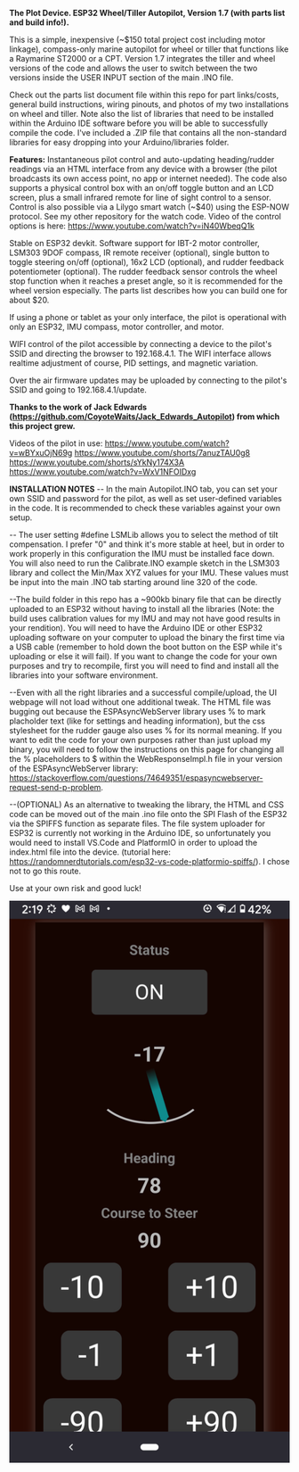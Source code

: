 **The Plot Device. 
ESP32 Wheel/Tiller Autopilot, Version 1.7  (with parts list and build info!).**

This is a simple, inexpensive (~$150 total project cost including motor linkage), compass-only marine autopilot for wheel or tiller that functions like a Raymarine ST2000 or a CPT. Version 1.7 integrates the tiller and wheel versions of the code and allows the user to switch between the two versions inside the USER INPUT section of the main .INO file. 

Check out the parts list document file within this repo for part links/costs, general build instructions, wiring pinouts, and photos of my two installations on wheel and tiller. Note also the list of libraries that need to be installed within the Arduino IDE software before you will be able to successfully compile the code. I've included a .ZIP file that contains all the non-standard libraries for easy dropping into your Arduino/libraries folder.

**Features:** Instantaneous pilot control and auto-updating heading/rudder readings via an HTML interface from any device with a browser (the pilot broadcasts its own access point, no app or internet needed). The code also supports a physical control box with an on/off toggle button and an LCD screen, plus a small infrared remote for line of sight control to a sensor. Control is also possible via a Lilygo smart watch (~$40) using the ESP-NOW protocol. See my other repository for the watch code. Video of the control options is here: https://www.youtube.com/watch?v=iN40WbeqQ1k

Stable on ESP32 devkit. Software support for IBT-2 motor controller, LSM303 9DOF compass, IR remote receiver (optional), single button to toggle steering on/off (optional),  16x2 LCD (optional), and rudder feedback potentiometer (optional). The rudder feedback sensor controls the wheel stop function when it reaches a preset angle, so it is recommended for the wheel version especially. The parts list describes how you can build one for about $20.  

If using a phone or tablet as your only interface, the pilot is operational with only an ESP32, IMU compass, motor controller, and motor. 

WIFI control of the pilot accessible by connecting a device to the pilot's SSID and directing the browser to 192.168.4.1. The WIFI interface allows realtime adjustment of course, PID settings, and magnetic variation. 

Over the air firmware updates may be uploaded by connecting to the pilot's SSID and going to 192.168.4.1/update.

**Thanks to the work of Jack Edwards (https://github.com/CoyoteWaits/Jack_Edwards_Autopilot) from which this project grew.**

Videos of the pilot in use:
https://www.youtube.com/watch?v=wBYxuOjN69g
https://www.youtube.com/shorts/7anuzTAU0g8
https://www.youtube.com/shorts/sYkNy174X3A
https://www.youtube.com/watch?v=WxV1NFOIDxg

**INSTALLATION NOTES**
-- In the main Autopilot.INO tab, you can set your own SSID and password for the pilot, as well as set user-defined variables in the code. It is recommended to check these variables against your own setup. 

-- The user setting #define LSMLib allows you to select the method of tilt compensation. I prefer "0" and think it's more stable at heel, but in order to work properly in this configuration the IMU must be installed face down. You will also need to run the Calibrate.INO example sketch in the LSM303 library and collect the Min/Max XYZ values for your IMU. These values must be input into the main .INO tab starting around line 320 of the code. 

--The build folder in this repo has a ~900kb binary file that can be directly uploaded to an ESP32 without having to install all the libraries (Note: the build uses calibration values for my IMU and may not have good results in your rendition). You will need to have the Arduino IDE or other ESP32 uploading software on your computer to upload the binary the first time via a USB cable (remember to hold down the boot button on the ESP while it's uploading or else it will fail). If you want to change the code for your own purposes and try to recompile, first you will need to find and install all the libraries into your software environment. 

--Even with all the right libraries and a successful compile/upload, the UI webpage will not load without one additional tweak. The HTML file was bugging out because the ESPAsyncWebServer library uses % to mark placholder text (like for settings and heading information), but the css stylesheet for the rudder gauge also uses % for its normal meaning. If you want to edit the code for your own purposes rather than just upload my binary, you will need to follow the instructions on this page for changing all the % placeholders to $ within the WebResponseImpl.h file in your version of the ESPAsyncWebServer library: https://stackoverflow.com/questions/74649351/espasyncwebserver-request-send-p-problem. 

--(OPTIONAL) As an alternative to tweaking the library, the HTML and CSS code can be moved out of the main .ino file onto the SPI Flash of the ESP32 via the SPIFFS function as separate files. The file system uploader for ESP32 is currently not working in the Arduino IDE, so unfortunately you would need to install VS.Code and PlatformIO in order to upload the index.html file into the device. (tutorial here: https://randomnerdtutorials.com/esp32-vs-code-platformio-spiffs/). I chose not to go this route. 



Use at your own risk and good luck! 


![jeff-burright/Autopilot_ESP32_wifi/](https://github.com/jeff-burright/Autopilot_ESP32_wifi/blob/main/AP-screenshot_v1_3.png)

